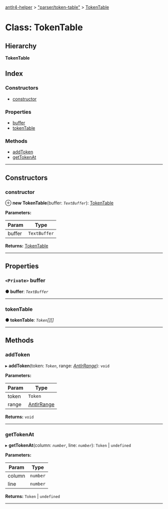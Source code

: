 [antlr4-helper](../README.md) > ["parser/token-table"](../modules/_parser_token_table_.md) > [TokenTable](../classes/_parser_token_table_.tokentable.md)

# Class: TokenTable

## Hierarchy

**TokenTable**

## Index

### Constructors

* [constructor](_parser_token_table_.tokentable.md#constructor)

### Properties

* [buffer](_parser_token_table_.tokentable.md#buffer)
* [tokenTable](_parser_token_table_.tokentable.md#tokentable)

### Methods

* [addToken](_parser_token_table_.tokentable.md#addtoken)
* [getTokenAt](_parser_token_table_.tokentable.md#gettokenat)

---

## Constructors

<a id="constructor"></a>

###  constructor

⊕ **new TokenTable**(buffer: *`TextBuffer`*): [TokenTable](_parser_token_table_.tokentable.md)

**Parameters:**

| Param | Type |
| ------ | ------ |
| buffer | `TextBuffer` |

**Returns:** [TokenTable](_parser_token_table_.tokentable.md)

___

## Properties

<a id="buffer"></a>

### `<Private>` buffer

**● buffer**: *`TextBuffer`*

___
<a id="tokentable"></a>

###  tokenTable

**● tokenTable**: *`Token`[][]*

___

## Methods

<a id="addtoken"></a>

###  addToken

▸ **addToken**(token: *`Token`*, range: *[AntlrRange](../modules/_types_types_.md#antlrrange)*): `void`

**Parameters:**

| Param | Type |
| ------ | ------ |
| token | `Token` |
| range | [AntlrRange](../modules/_types_types_.md#antlrrange) |

**Returns:** `void`

___
<a id="gettokenat"></a>

###  getTokenAt

▸ **getTokenAt**(column: *`number`*, line: *`number`*):  `Token` &#124; `undefined`

**Parameters:**

| Param | Type |
| ------ | ------ |
| column | `number` |
| line | `number` |

**Returns:**  `Token` &#124; `undefined`

___

